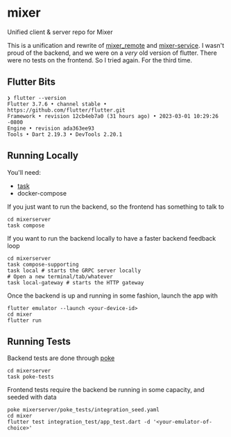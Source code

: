 # mixer

Unified client &amp; server repo for Mixer

This is a unification and rewrite of [mixer_remote](https://github.com/nicjohnson145/mixer-remote) and
[mixer-service](https://github.com/nicjohnson145/mixer-service). I wasn't proud of the backend, and
we were on a _very_ old version of flutter. There were no tests on the frontend. So I tried again. For
the third time.

## Flutter Bits

```
❯ flutter --version
Flutter 3.7.6 • channel stable • https://github.com/flutter/flutter.git
Framework • revision 12cb4eb7a0 (31 hours ago) • 2023-03-01 10:29:26 -0800
Engine • revision ada363ee93
Tools • Dart 2.19.3 • DevTools 2.20.1
```

## Running Locally

You'll need:

* [task](https://taskfile.dev/installation/)
* docker-compose

If you just want to run the backend, so the frontend has something to talk to

```
cd mixerserver
task compose
```

If you want to run the backend locally to have a faster backend feedback loop

```
cd mixerserver
task compose-supporting
task local # starts the GRPC server locally
# Open a new terminal/tab/whatever
task local-gateway # starts the HTTP gateway
```

Once the backend is up and running in some fashion, launch the app with

```
flutter emulator --launch <your-device-id>
cd mixer
flutter run
```

## Running Tests

Backend tests are done through [poke](https://github.com/nicjohnson145/poke/releases)

```
cd mixerserver
task poke-tests
```

Frontend tests require the backend be running in some capacity, and seeded with data
```
poke mixerserver/poke_tests/integration_seed.yaml
cd mixer
flutter test integration_test/app_test.dart -d '<your-emulator-of-choice>'
```

